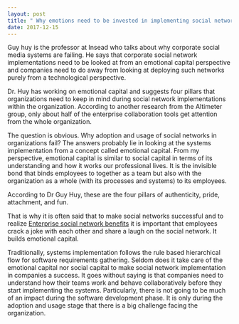 ```yaml
---
layout: post
title: " Why emotions need to be invested in implementing social networks in workplaces"
date: 2017-12-15
---
```


<p>Guy huy is the professor at Insead who talks about why corporate social media systems are failing.
He says that corporate social network implementations need to be looked at from an emotional capital perspective and companies need to 
do away from looking at deploying such networks purely from a technological perspective. </p> 

<p>Dr. Huy has working on emotional capital and 
suggests four pillars that organizations need to keep in mind during social network implementations within the organization.
According to another research from the Altimeter group, only about half of the enterprise collaboration tools get attention from the 
whole organization.</p>

<p>The question is obvious. Why adoption and usage of social networks in organizations fail? 
The answers probably lie in looking at the systems implementation from a concept called emotional capital.
From my perspective, emotional capital is similar to social capital in terms of its understanding and how it works our professional lives. 
It is the invisible bond that binds employees to together as a team but also with the organization as a whole (with its processes and systems)
to its employees. </p>

<p>According to Dr Guy Huy, these are the four pillars of authenticity, pride, attachment, and fun. 

That is why it is often said that to make social networks successful and to realize <a href="http://www.workmonkeylabs.com/learning-hbr-making-corporate-social-network-collaboration-successful/"> Enterprise social network benefits</a> it is important that employees crack a joke with each other and share a laugh on the social network. 
It builds emotional capital. </p>

Traditionally, systems implementation follows the rule based hierarchical flow for software requirements gathering.
Seldom does it take care of the emotional capital nor social capital to make social network implementation in companies a success.
It goes without saying is that companies need to understand how their teams work and behave collaboratively before they start implementing the systems.  Particularly, there is not going to be much of an impact during the software development phase. It is only during the adoption and usage stage that there is a big challenge facing the organization. 
